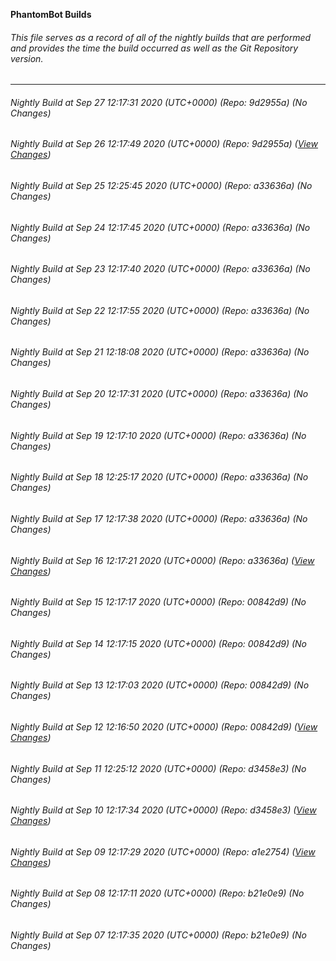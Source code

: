 **PhantomBot Builds**

###### This file serves as a record of all of the nightly builds that are performed and provides the time the build occurred as well as the Git Repository version.
-------------------------------------------------------------------------------------------------------------
###### Nightly Build at Sep 27 12:17:31 2020 (UTC+0000) (Repo: 9d2955a) (No Changes)
###### Nightly Build at Sep 26 12:17:49 2020 (UTC+0000) (Repo: 9d2955a) ([View Changes](https://github.com/PhantomBot/PhantomBot/compare/a33636a...9d2955a))
###### Nightly Build at Sep 25 12:25:45 2020 (UTC+0000) (Repo: a33636a) (No Changes)
###### Nightly Build at Sep 24 12:17:45 2020 (UTC+0000) (Repo: a33636a) (No Changes)
###### Nightly Build at Sep 23 12:17:40 2020 (UTC+0000) (Repo: a33636a) (No Changes)
###### Nightly Build at Sep 22 12:17:55 2020 (UTC+0000) (Repo: a33636a) (No Changes)
###### Nightly Build at Sep 21 12:18:08 2020 (UTC+0000) (Repo: a33636a) (No Changes)
###### Nightly Build at Sep 20 12:17:31 2020 (UTC+0000) (Repo: a33636a) (No Changes)
###### Nightly Build at Sep 19 12:17:10 2020 (UTC+0000) (Repo: a33636a) (No Changes)
###### Nightly Build at Sep 18 12:25:17 2020 (UTC+0000) (Repo: a33636a) (No Changes)
###### Nightly Build at Sep 17 12:17:38 2020 (UTC+0000) (Repo: a33636a) (No Changes)
###### Nightly Build at Sep 16 12:17:21 2020 (UTC+0000) (Repo: a33636a) ([View Changes](https://github.com/PhantomBot/PhantomBot/compare/00842d9...a33636a))
###### Nightly Build at Sep 15 12:17:17 2020 (UTC+0000) (Repo: 00842d9) (No Changes)
###### Nightly Build at Sep 14 12:17:15 2020 (UTC+0000) (Repo: 00842d9) (No Changes)
###### Nightly Build at Sep 13 12:17:03 2020 (UTC+0000) (Repo: 00842d9) (No Changes)
###### Nightly Build at Sep 12 12:16:50 2020 (UTC+0000) (Repo: 00842d9) ([View Changes](https://github.com/PhantomBot/PhantomBot/compare/d3458e3...00842d9))
###### Nightly Build at Sep 11 12:25:12 2020 (UTC+0000) (Repo: d3458e3) (No Changes)
###### Nightly Build at Sep 10 12:17:34 2020 (UTC+0000) (Repo: d3458e3) ([View Changes](https://github.com/PhantomBot/PhantomBot/compare/a1e2754...d3458e3))
###### Nightly Build at Sep 09 12:17:29 2020 (UTC+0000) (Repo: a1e2754) ([View Changes](https://github.com/PhantomBot/PhantomBot/compare/b21e0e9...a1e2754))
###### Nightly Build at Sep 08 12:17:11 2020 (UTC+0000) (Repo: b21e0e9) (No Changes)
###### Nightly Build at Sep 07 12:17:35 2020 (UTC+0000) (Repo: b21e0e9) (No Changes)
